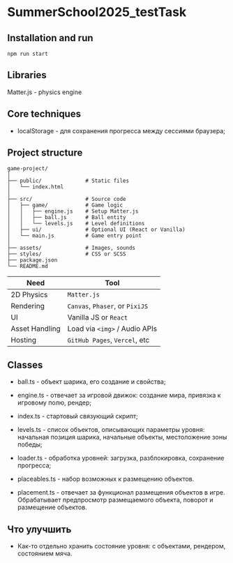 # SummerSchool2025_testTask

## Installation and run

```shell
npm run start
```

## Libraries

Matter.js - physics engine

## Core techniques

- localStorage - для сохранения прогресса между сессиями браузера;

## Project structure

```shell
game-project/
│
├── public/              # Static files
│   └── index.html
│
├── src/                 # Source code
│   ├── game/            # Game logic
│   │   ├── engine.js    # Setup Matter.js
│   │   ├── ball.js      # Ball entity
│   │   └── levels.js    # Level definitions
│   ├── ui/              # Optional UI (React or Vanilla)
│   └── main.js          # Game entry point
│
├── assets/              # Images, sounds
├── styles/              # CSS or SCSS
├── package.json
└── README.md
```

| Need           | Tool                            |
| -------------- | ------------------------------- |
| 2D Physics     | `Matter.js`                     |
| Rendering      | `Canvas`, `Phaser`, or `PixiJS` |
| UI             | Vanilla JS or `React`           |
| Asset Handling | Load via `<img>` / Audio APIs   |
| Hosting        | `GitHub Pages`, `Vercel`, etc   |

## Classes

- ball.ts - объект шарика, его создание и свойства;

- engine.ts - отвечает за игровой движок: создание мира, привязка к игровому полю, рендер;

- index.ts - стартовый связующий скрипт;

- levels.ts - список объектов, описывающих параметры уровня: начальная позиция шарика, начальные объекты, местоложение зоны победы;

- loader.ts - обработка уровней: загрузка, разблокировка, сохранение прогресса;

- placeables.ts - набор возможных к размещению объектов.

- placement.ts - отвечает за функционал размещения объектов в игре. Обрабатывает предпросмотр размещаемого объекта, поворот и размещение объектов.

## Что улучшить

- Как-то отдельно хранить состояние уровня: с объектами, рендером, состоянием мяча.
